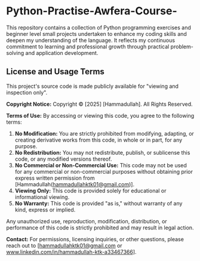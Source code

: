 # Python-Practise-Awfera-Course-
This repository contains a collection of Python programming exercises and beginner level small projects undertaken to enhance my coding skills and deepen my understanding of the language. It reflects my continuous commitment to learning and professional growth through practical problem-solving and application development.

## License and Usage Terms

This project's source code is made publicly available for "viewing and inspection only".

**Copyright Notice:**
Copyright © [2025] [Hammadullah]. All Rights Reserved.

**Terms of Use:**
By accessing or viewing this code, you agree to the following terms:

1.  **No Modification:** You are strictly prohibited from modifying, adapting, or creating derivative works from this code, in whole or in part, for any purpose.
2.  **No Redistribution:** You may not redistribute, publish, or sublicense this code, or any modified versions thereof.
3.  **No Commercial or Non-Commercial Use:** This code may not be used for any commercial or non-commercial purposes without obtaining prior express written permission from [Hammadullah(hammadullahktk01@gmail.com)].
4.  **Viewing Only:** This code is provided solely for educational or informational viewing.
5.  **No Warranty:** This code is provided "as is," without warranty of any kind, express or implied.

Any unauthorized use, reproduction, modification, distribution, or performance of this code is strictly prohibited and may result in legal action.

**Contact:**
For permissions, licensing inquiries, or other questions, please reach out to [hammadullahktk01@gmail.com or www.linkedin.com/in/hammadullah-ktk-a33467366].
